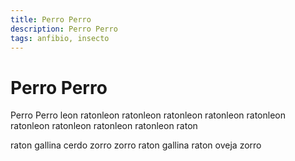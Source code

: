 ```yaml
---
title: Perro Perro
description: Perro Perro
tags: anfibio, insecto
---
```


# Perro Perro

Perro Perro leon ratonleon ratonleon ratonleon ratonleon ratonleon ratonleon ratonleon ratonleon ratonleon raton

raton gallina cerdo zorro zorro raton gallina raton oveja zorro
